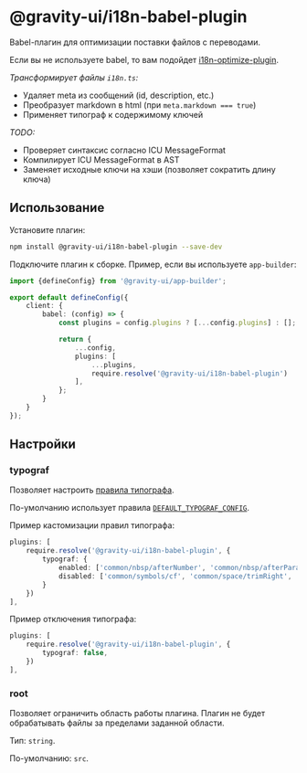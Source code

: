 # @gravity-ui/i18n-babel-plugin

Babel-плагин для оптимизации поставки файлов с переводами.

Если вы не используете babel, то вам подойдет [i18n-optimize-plugin](../i18n-optimize-plugin/README.md).

*Трансформирует файлы `i18n.ts`:*

- Удаляет meta из сообщений (id, description, etc.)
- Преобразует markdown в html (при `meta.markdown === true`)
- Применяет типограф к содержимому ключей

*TODO:*

- Проверяет синтаксис согласно ICU MessageFormat
- Компилирует ICU MessageFormat в AST
- Заменяет исходные ключи на хэши (позволяет сократить длину ключа)

## Использование

Установите плагин:

```bash
npm install @gravity-ui/i18n-babel-plugin --save-dev
```

Подключите плагин к сборке. Пример, если вы используете `app-builder`:

```ts
import {defineConfig} from '@gravity-ui/app-builder';

export default defineConfig({
    client: {
        babel: (config) => {
            const plugins = config.plugins ? [...config.plugins] : [];

            return {
                ...config,
                plugins: [
                    ...plugins,
                    require.resolve('@gravity-ui/i18n-babel-plugin')
                ],
            };
        }
    }
});
```

## Настройки

### typograf

Позволяет настроить [правила типографа](https://github.com/typograf/typograf/blob/dev/docs/RULES.ru.md).

По-умолчанию использует правила [`DEFAULT_TYPOGRAF_CONFIG`](./src/typograf.ts).

Пример кастомизации правил типографа:

```ts
plugins: [
    require.resolve('@gravity-ui/i18n-babel-plugin', {
        typograf: {
            enabled: ['common/nbsp/afterNumber', 'common/nbsp/afterParagraphMark'],
            disabled: ['common/symbols/cf', 'common/space/trimRight', 'common/space/trimLeft'],
        }
    })
],
```

Пример отключения типографа:

```ts
plugins: [
    require.resolve('@gravity-ui/i18n-babel-plugin', {
        typograf: false,
    })
],
```

### root

Позволяет ограничить область работы плагина. Плагин не будет обрабатывать файлы за пределами заданной области.

Тип: `string`.

По-умолчанию: `src`.
